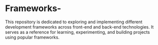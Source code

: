 # Frameworks-
This repository is dedicated to exploring and implementing different development frameworks across front-end and back-end technologies. It serves as a reference for learning, experimenting, and building projects using popular frameworks.
